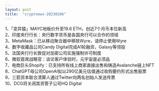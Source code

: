 ```yaml
---
layout: post
title:  "cryptnews-20230106"
---
```

1、「变异猿」MAYC地板价升至19.6 ETH，创近7个月币本位新高  
2、印度央行行长：央行数字货币是各国央行可以合作的领域  
3、MetaMask：已从移动聚合器中移除Wyre，请停止使用Wyre  
4、数字收藏品公司Candy Digital完成A1轮融资，Galaxy等领投  
5、法国央行行长敦促对加密公司实施强制许可制度  
6、微软首席战略官：谈论客户体验时，元宇宙是必须品  
7、电商巨头Shopify：已支持所有线上商家直接出售和铸造Avalanche链上NFT  
8、ChatGPT母公司OpenAI拟以290亿美元估值通过收购要约形式出售股票  
9、三箭资本联合清算人通过Twitter向两名创始人发送传票  
10、DCG将关闭其资管子公司HQ Digital  
